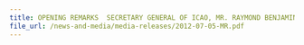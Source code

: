 ```yaml
---
title: OPENING REMARKS  SECRETARY GENERAL OF ICAO, MR. RAYMOND BENJAMIN, TO THE JOINT CONFERENCE ON  ENHANCING AIR CARGO SECURITY AND FACILITATION 
file_url: /news-and-media/media-releases/2012-07-05-MR.pdf
---
```

